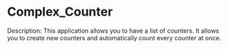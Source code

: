 # Complex_Counter
Description:
  This application allows you to have a list of counters. It allows you to create new counters and automatically count every counter at once. 

